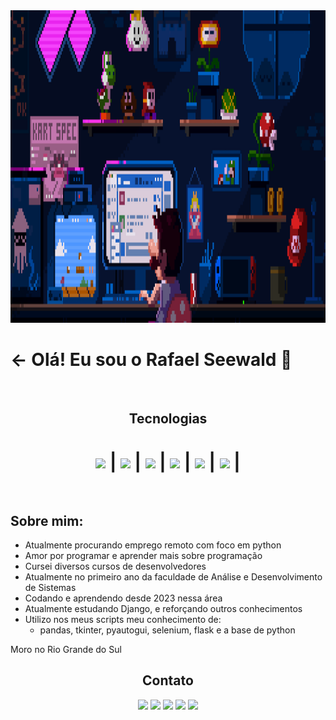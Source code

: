 
<div align="center">
     <img src="./gifbanner.gif" height="500" width="1000"></img>
</div>

<h1> <- Olá! Eu sou o Rafael Seewald 👋 </h1>
<br>
<div align="center">
     <h2>Tecnologias</h1>
     <h1>
          <img align="center" src="https://cdn.jsdelivr.net/gh/devicons/devicon@latest/icons/python/python-original.svg" width="55" /> |
          <img align="center" src="https://cdn.jsdelivr.net/gh/devicons/devicon@latest/icons/html5/html5-original.svg" width="55" /> |
          <img align="center" src="https://cdn.jsdelivr.net/gh/devicons/devicon@latest/icons/css3/css3-original.svg" width="55" /> |
          <img align="center" src="https://cdn.jsdelivr.net/gh/devicons/devicon@latest/icons/django/django-plain-wordmark.svg" width="55" /> |
          <img align="center" src="https://cdn.jsdelivr.net/gh/devicons/devicon@latest/icons/flask/flask-original-wordmark.svg" width="55" /> |
          <img align="center" src="https://cdn.jsdelivr.net/gh/devicons/devicon@latest/icons/jupyter/jupyter-original-wordmark.svg" width="55" /> |
     </h1>
</div> 
<br>

## Sobre mim:

- Atualmente procurando emprego remoto com foco em python
- Amor por programar e aprender mais sobre programação 
- Cursei diversos cursos de desenvolvedores
- Atualmente no primeiro ano da faculdade de Análise e Desenvolvimento de Sistemas
- Codando e aprendendo desde 2023 nessa área
- Atualmente estudando Django, e reforçando outros conhecimentos
- Utilizo nos meus scripts meu conhecimento de:
     - pandas, tkinter, pyautogui, selenium, flask e a base de python
 
Moro no Rio Grande do Sul
<br>

<div align="center">
     <footer>
          <h2> Contato </h2>
          <a href="https://www.linkedin.com/in/rafael-vin%C3%ADcius-seewald-2341432b8/"><img src="https://img.shields.io/badge/LinkedIn-0077B5?style=for-the-badge&logo=linkedin&logoColor=white"></img></a>
          <a href="https://www.instagram.com/vinyyboy_seewald/"><img src="https://img.shields.io/badge/Instagram-E4405F?style=for-the-badge&logo=instagram&logoColor=white"></img></a>
          <a href="https://web.whatsapp.com/"><img src="https://img.shields.io/badge/WhatsApp-25D366?style=for-the-badge&logo=whatsapp&logoColor=white"></img></a>
          <a href="https://mail.google.com/mail/u/0/#inbox?compose=CllgCJlLWMTMvmHCFvsqmRDSQcJLLhXBGjbsDNrQmCbDvHJPXQlWCJfbsHctcZGXWCLNdTkqFGV"><img src="https://img.shields.io/badge/Gmail-D14836?style=for-the-badge&logo=gmail&logoColor=white"></img></a>
          <a href="https://www.instagram.com/vinyyboy_seewald/"><img src="https://img.shields.io/badge/website-000000?style=for-the-badge&logo=About.me&logoColor=white"></img></a>
     </footer>
</div>
